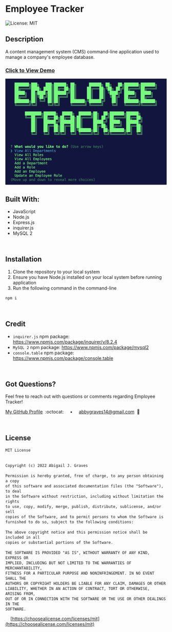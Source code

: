 # Employee Tracker

![License: MIT](https://img.shields.io/badge/License-MIT-6102EE.svg)

## **Description**
A content management system (CMS) command-line application used to manage a company's employee database.

### [Click to View Demo]()

<img src="./assets/employee-tracker-img.png" width="750px"/>

<br/>

## **Built With:**
  + JavaScript
  + Node.js
  + Express.js
  + inquirer.js
  + MySQL 2

<br/>

  ## **Installation** 
  1. Clone the repository to your local system
  2. Ensure you have Node.js installed on your local system before running application
  3. Run the following command in the command-line
  ```md
  npm i
  ```


<br/>

## **Credit**
  + `inquirer.js` npm package: https://www.npmjs.com/package/inquirer/v/8.2.4
  + `MySQL 2` npm package: https://www.npmjs.com/package/mysql2
  + `console.table` npm package: https://www.npmjs.com/package/console.table

<br/>

## **Got Questions?**
  Feel free to reach out with questions or comments regarding Employee Tracker!
  
  [My GitHub Profile](https://github.com/abbygraves)&nbsp; :octocat: &nbsp;&nbsp;&nbsp; • &nbsp;&nbsp;&nbsp; abbygraves14@gmail.com&nbsp; :incoming_envelope:

<br/>

## **License**
```
MIT License


Copyright (c) 2022 Abigail J. Graves

Permission is hereby granted, free of charge, to any person obtaining a copy
of this software and associated documentation files (the "Software"), to deal
in the Software without restriction, including without limitation the rights
to use, copy, modify, merge, publish, distribute, sublicense, and/or sell
copies of the Software, and to permit persons to whom the Software is
furnished to do so, subject to the following conditions:

The above copyright notice and this permission notice shall be included in all
copies or substantial portions of the Software.

THE SOFTWARE IS PROVIDED "AS IS", WITHOUT WARRANTY OF ANY KIND, EXPRESS OR
IMPLIED, INCLUDING BUT NOT LIMITED TO THE WARRANTIES OF MERCHANTABILITY,
FITNESS FOR A PARTICULAR PURPOSE AND NONINFRINGEMENT. IN NO EVENT SHALL THE
AUTHORS OR COPYRIGHT HOLDERS BE LIABLE FOR ANY CLAIM, DAMAGES OR OTHER
LIABILITY, WHETHER IN AN ACTION OF CONTRACT, TORT OR OTHERWISE, ARISING FROM,
OUT OF OR IN CONNECTION WITH THE SOFTWARE OR THE USE OR OTHER DEALINGS IN THE
SOFTWARE.
```

&nbsp;&nbsp;&nbsp; [https://choosealicense.com/licenses/mit](https://choosealicense.com/licenses/mit)
